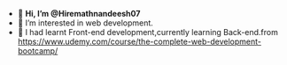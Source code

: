 - 👋 **Hi, I’m @Hiremathnandeesh07**
- 👀 I’m interested in web development.
- 🌱 I had learnt Front-end development,currently learning Back-end.from https://www.udemy.com/course/the-complete-web-development-bootcamp/


<!---
Hiremathnandeesh07/Hiremathnandeesh07 is a ✨ special ✨ repository because its `README.md` (this file) appears on your GitHub profile.
You can click the Preview link to take a look at your changes.
--->
